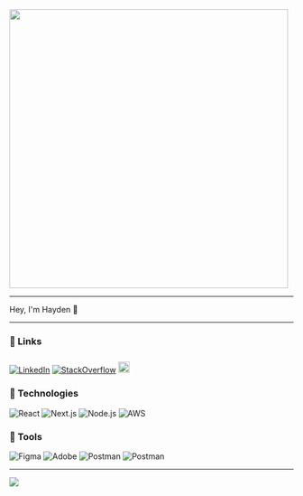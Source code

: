 <!--
**hkjb/hkjb** is a ✨ _special_ ✨ repository because its `README.md` (this file) appears on your GitHub profile.

Here are some ideas to get you started:

- 🔭 I’m currently working on ...
- 🌱 I’m currently learning ...
- 👯 I’m looking to collaborate on ...
- 🤔 I’m looking for help with ...
- 💬 Ask me about ...
- 📫 How to reach me: ...
- 😄 Pronouns: ...
- ⚡ Fun fact: ...
-->

<div style="display: flex; justify-content: space-between;">
  <img src="./couch.png" width="494" >
</div>

---

Hey, I'm Hayden 👋

---

### 📎 Links

[![LinkedIn](https://img.shields.io/badge/-Linkedin-000?&logo=linkedin)](https://www.linkedin.com/in/hkjb/)
[![StackOverflow](https://img.shields.io/badge/-StackOverflow-000?&logo=stackoverflow)](https://stackoverflow.com/users/4953804/hkjb)
<img src="https://visitor-badge.laobi.icu/badge?page_id=hkjb.hkjb&right_color=green&left_color=black" style="align-self: ;height: 20px; margin-top:10px">

### 🌱 Technologies

![React](https://img.shields.io/badge/-React-000?&logo=React)
![Next.js](https://img.shields.io/badge/-Next.js-000?&logo=Next.js)
![Node.js](https://img.shields.io/badge/-Node.js-000?&logo=node.js)
![AWS](https://img.shields.io/badge/-AWS-000?&logo=awsorganizations)

### 🔭 Tools

![Figma](https://img.shields.io/badge/-Figma-000?&logo=figma&logoColor=F24E1E)
![Adobe](https://img.shields.io/badge/-Adobe-000?&logo=adobecreativecloud&logoColor=DA1F26)
![Postman](https://img.shields.io/badge/-Postman-000?&logo=postman)
![Postman](https://img.shields.io/badge/-Git-000?&logo=git)

---

<img src="https://streak-stats.demolab.com/?user=hkjb&background=black&ring=BBDC41&fire=BBDC41&currStreakLabel=BBDC41&currStreakNum=white&dates=white&sideLabels=white&sideNums=BBDC41&hide_border=true" >
